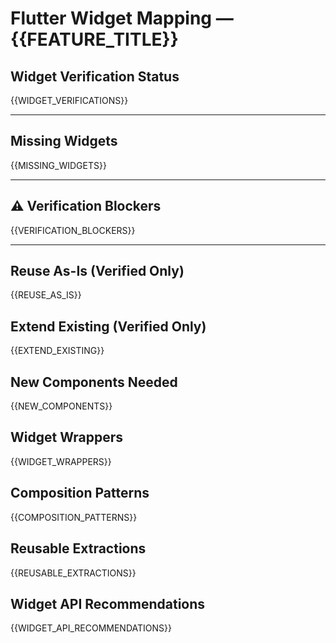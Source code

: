 # Flutter Widget Mapping — {{FEATURE_TITLE}}

## Widget Verification Status

{{WIDGET_VERIFICATIONS}}

---

## Missing Widgets

{{MISSING_WIDGETS}}

---

## ⚠️ Verification Blockers

{{VERIFICATION_BLOCKERS}}

---

## Reuse As-Is (Verified Only)
{{REUSE_AS_IS}}

## Extend Existing (Verified Only)
{{EXTEND_EXISTING}}

## New Components Needed
{{NEW_COMPONENTS}}

## Widget Wrappers
{{WIDGET_WRAPPERS}}

## Composition Patterns
{{COMPOSITION_PATTERNS}}

## Reusable Extractions
{{REUSABLE_EXTRACTIONS}}

## Widget API Recommendations
{{WIDGET_API_RECOMMENDATIONS}}